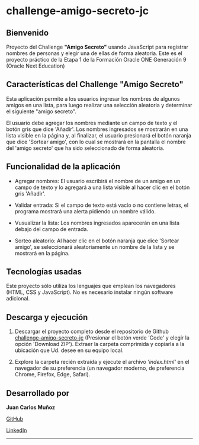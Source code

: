 # challenge-amigo-secreto-jc

## Bienvenido

Proyecto del Challenge **"Amigo Secreto"** usando JavaScript para registrar nombres de personas y elegir una de ellas de forma aleatoria. Este es el proyecto práctico de la Etapa 1 de la Formación Oracle ONE Generación 9 (Oracle Next Education)


## Características del Challenge "Amigo Secreto"

Esta aplicación permite a los usuarios ingresar los nombres de algunos amigos en una lista, para luego realizar una selección aleatoria y determinar el siguiente "amigo secreto".

El usuario debe agregar los nombres mediante un campo de texto y el botón gris que dice 'Añadir'. Los nombres ingresados se mostrarán en una lista visible en la página y, al finalizar, el usuario presionará el botón naranja que dice 'Sortear amigo', con lo cual se mostrará en la pantalla el nombre del 'amigo secreto' que ha sido seleccionado de forma aleatoria.


## Funcionalidad de la aplicación

- Agregar nombres: El usuario escribirá el nombre de un amigo en un campo de texto y lo agregará a una lista visible al hacer clic en el botón gris 'Añadir'.

- Validar entrada: Si el campo de texto está vacío o no contiene letras, el programa mostrará una alerta pidiendo un nombre válido.

- Vusualizar la lista: Los nombres ingresados aparecerán en una lista debajo del campo de entrada.

- Sorteo aleatorio: Al hacer clic en el botón naranja que dice 'Sortear amigo', se seleccionará aleatoriamente un nombre de la lista y se mostrará en la página.


## Tecnologías usadas

Este proyecto sólo utiliza los lenguajes que emplean los navegadores (HTML, CSS y JavaScript). No es necesario instalar ningún software adicional.


## Descarga y ejecución

1. Descargar el proyecto completo desde el repositorio de Github <a href="https://github.com/jcmunav63/challenge-amigo-secreto-jc.git" target="_blank">challenge-amigo-secreto-jc</a> (Presionar el botón verde 'Code' y elegir la opción 'Download ZIP'). Extraer la carpeta comprimida y copiarla a la ubicación que Ud. desee en su equipo local.

2. Explore la carpeta recién extraída y ejecute el archivo *'index.html'* en el navegador de su preferencia (un navegador moderno, de preferencia Chrome, Firefox, Edge, Safari).


## Desarrollado por

**Juan Carlos Muñoz**

<a href="https://github.com/jcmunav63" target="_blank">GitHub</a>

<a href="https://www.linkedin.com/in/juan-carlos-mu%C3%B1oz-fullstackdev/" target="_blank">LinkedIn</a>


---------------------

